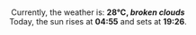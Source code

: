 <p  align="center"><br/>Currently, the weather is: <b> 28°C, <i>broken clouds</i></b></br>Today, the sun rises at <b>04:55</b> and sets at <b>19:26</b>.</p>